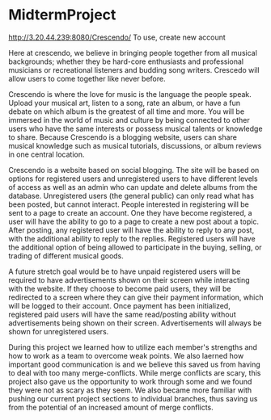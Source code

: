 # MidtermProject
http://3.20.44.239:8080/Crescendo/
To use, create new account

  Here at crescendo, we believe in bringing people together from all musical backgrounds; whether they be hard-core enthusiasts and professional musicians or recreational listeners and budding song writers. Crescedo will allow users to come together like never before. 

  Crescendo is where the love for music is the language the people speak. Upload your musical art, listen to a song, rate an album, or have a fun debate on which album is the greatest of all time and more. You will be immersed in the world of music and culture by being connected to other users who have the same interests or possess musical talents or knowledge to share.
Because Crescendo is a blogging website, users can share musical knowledge such as musical tutorials, discussions, or album reviews in one central location. 

  Crescendo is a website based on social blogging. The site will be based on options for registered users and unregistered users to have different levels of access as well as an admin who can update and delete albums from the database. Unregistered users (the general public) can only read what has been posted, but cannot interact. People interested in registering will be sent to a page to create an account. One they have become registered, a user will have the ability to go to a page to create a new post about a topic. After posting, any registered user will have the ability to reply to any post, with the additional ability to reply to the replies. Registered users will have the additional option of being allowed to participate in the buying, selling, or trading of different musical goods. 



  A future stretch goal would be to have unpaid registered users will be required to have advertisements shown on their screen while interacting with the website. If they choose to become paid users, they will be redirected to a screen where they can give their payment information, which will be logged to their account. Once payment has been initialized, registered paid users will have the same read/posting ability without advertisements being shown on their screen.
Advertisements will always be shown for unregistered users.

  During this project we learned how to utilize each member's strengths and how to work as a team to overcome weak points.
We also laerned how important good communication is and we believe this saved us from having to deal with too many merge-conflicts. While merge conflicts are scary, this project also gave us the opportunity to work through some and we found they were not as scary as they seem. We also became more familiar with pushing our current project sections to individual branches, thus saving us from the potential of an increased amount of merge conflicts. 

